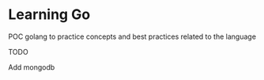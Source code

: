 # Learning Go
POC golang to practice concepts and best practices related to the language

TODO

Add mongodb
